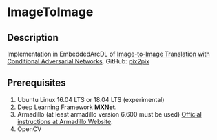 <!-- (c) https://github.com/MontiCore/monticore -->
# ImageToImage

## Description
Implementation in EmbeddedArcDL of [Image-to-Image Translation with Conditional Adversarial Networks](https://arxiv.org/abs/1611.07004).
GitHub: [pix2pix](https://github.com/phillipi/pix2pix)

## Prerequisites
1. Ubuntu Linux 16.04 LTS or 18.04 LTS (experimental)
2. Deep Learning Framework **MXNet**.
3. Armadillo (at least armadillo version 6.600 must be used) [Official instructions at Armadillo Website](http://arma.sourceforge.net/download.html).
4. OpenCV
